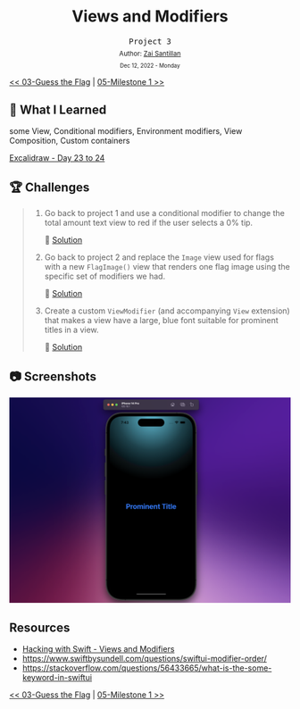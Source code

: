 <div align="center">
  <h1>Views and Modifiers</h1>
  <samp>Project 3</samp>
  <br/>

  <sub>
    Author: <a href="https://github.com/plskz" target="_blank">Zai Santillan</a>
    <br>
    <small>Dec 12, 2022 - Monday</small>
  </sub>
</div>

[<< 03-Guess the Flag](../03-Guess%20the%20Flag/) | [05-Milestone 1 >>](../05-Milestone%201/)

## 📝 What I Learned

some View, Conditional modifiers, Environment modifiers, View Composition, Custom containers

[Excalidraw - Day 23 to 24](https://dub.sh/plskz-100swiftui-viewsandmodifiers)

## 🏆 Challenges

> 1. Go back to project 1 and use a conditional modifier to change the total amount text view to red if the user selects a 0% tip.
>
>    🔗 [Solution](https://github.com/plskz/100SwiftUI/commit/d39e30782251e88dec81cf6ecc889cde4a1ac61d)
>
> 1. Go back to project 2 and replace the `Image` view used for flags with a new `FlagImage()` view that renders one flag image using the specific set of modifiers we had.
>
>    🔗 [Solution](https://github.com/plskz/100SwiftUI/commit/45340a39ee4ba39bb41bd73171b9b28ddbc4d84b)
>
> 1. Create a custom `ViewModifier` (and accompanying `View` extension) that makes a view have a large, blue font suitable for prominent titles in a view.
>
>    🔗 [Solution](https://github.com/plskz/100SwiftUI/commit/3f304fae08aa9d46936abd97cbb59c0a13bd1e4c)

## 📷 Screenshots

<div align="center">

![Day 24](./Screenshots/Day%2024.png)

</div>
 
## Resources

- [Hacking with Swift - Views and Modifiers](https://www.hackingwithswift.com/books/ios-swiftui/views-and-modifiers-wrap-up)
- https://www.swiftbysundell.com/questions/swiftui-modifier-order/
- https://stackoverflow.com/questions/56433665/what-is-the-some-keyword-in-swiftui

[<< 03-Guess the Flag](../03-Guess%20the%20Flag/) | [05-Milestone 1 >>](../05-Milestone%201/)
